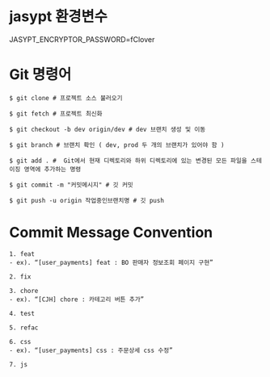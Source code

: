 # jasypt 환경변수
JASYPT_ENCRYPTOR_PASSWORD=fClover




# Git 명령어

```shell
$ git clone # 프로젝트 소스 불러오기

$ git fetch # 프로젝트 최신화 

$ git checkout -b dev origin/dev # dev 브랜치 생성 및 이동

$ git branch # 브랜치 확인 ( dev, prod 두 개의 브랜치가 있어야 함 )

$ git add . #  Git에서 현재 디렉토리와 하위 디렉토리에 있는 변경된 모든 파일을 스테이징 영역에 추가하는 명령

$ git commit -m "커밋메시지" # 깃 커밋

$ git push -u origin 작업중인브랜치명 # 깃 push

```

# Commit Message Convention


```shell
1. feat
- ex). “[user_payments] feat : BO 판매자 정보조회 페이지 구현”

2. fix

3. chore
- ex). “[CJH] chore : 카테고리 버튼 추가”

4. test

5. refac

6. css
- ex). “[user_payments] css : 주문상세 css 수정”

7. js

```

